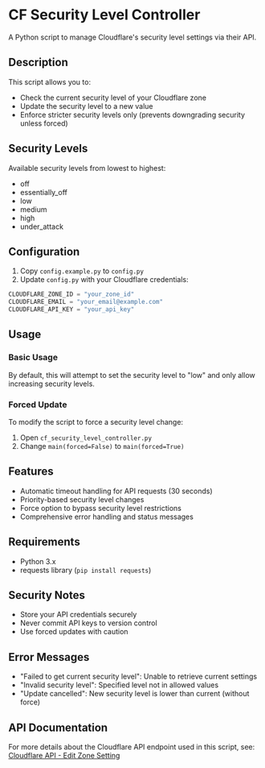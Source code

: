 # CF Security Level Controller

A Python script to manage Cloudflare's security level settings via their API.

## Description

This script allows you to:
- Check the current security level of your Cloudflare zone
- Update the security level to a new value
- Enforce stricter security levels only (prevents downgrading security unless forced)

## Security Levels

Available security levels from lowest to highest:
- off
- essentially_off
- low
- medium
- high
- under_attack

## Configuration

1. Copy `config.example.py` to `config.py`
2. Update `config.py` with your Cloudflare credentials:
```python
CLOUDFLARE_ZONE_ID = "your_zone_id"
CLOUDFLARE_EMAIL = "your_email@example.com"
CLOUDFLARE_API_KEY = "your_api_key"
```

## Usage

### Basic Usage

By default, this will attempt to set the security level to "low" and only allow increasing security levels.

### Forced Update
To modify the script to force a security level change:
1. Open `cf_security_level_controller.py`
2. Change `main(forced=False)` to `main(forced=True)`

## Features

- Automatic timeout handling for API requests (30 seconds)
- Priority-based security level changes
- Force option to bypass security level restrictions
- Comprehensive error handling and status messages

## Requirements

- Python 3.x
- requests library (`pip install requests`)

## Security Notes

- Store your API credentials securely
- Never commit API keys to version control
- Use forced updates with caution

## Error Messages

- "Failed to get current security level": Unable to retrieve current settings
- "Invalid security level": Specified level not in allowed values
- "Update cancelled": New security level is lower than current (without force)

## API Documentation

For more details about the Cloudflare API endpoint used in this script, see:
[Cloudflare API - Edit Zone Setting](https://developers.cloudflare.com/api/resources/zones/subresources/settings/methods/edit/)